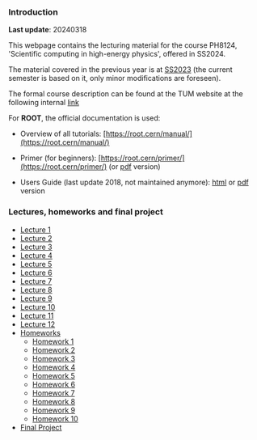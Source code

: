 ### Introduction

**Last update**: 20240318

This webpage contains the lecturing material for the course PH8124, 'Scientific computing in high-energy physics', offered in SS2024.

The material covered in the previous year is at [SS2023]( https://abilandz.gitbook.io/ss2023 ) (the current semester is based on it, only minor modifications are foreseen).

The formal course description can be found at the TUM website at the following internal [link]( https://app.srv.nat.tum.de/mhb/description?id=12862 ) 

For **ROOT**, the official documentation is used:

* Overview of all tutorials: [https://root.cern/manual/](https://root.cern/manual/)

* Primer (for beginners): [https://root.cern/primer/](https://root.cern/primer/) (or [pdf](https://cernbox.cern.ch/index.php/s/bmbmbqUMA1keZCH) version)

* Users Guide (last update 2018, not maintained anymore): [html](https://root.cern.ch/root/htmldoc/guides/users-guide/ROOTUsersGuide.html) or [pdf](https://cernbox.cern.ch/index.php/s/N4k9AQ8LtCFWQIc) version


### Lectures, homeworks and final project

* [Lecture 1](./Lecture_1/Trivia.md)
* [Lecture 2](./Lecture_2/Lecture_2.md)
* [Lecture 3](./Lecture_3/Lecture_3.md)
* [Lecture 4](./Lecture_4/Lecture_4.md)
* [Lecture 5](./Lecture_5/Lecture_5.md)
* [Lecture 6](./Lecture_6/Lecture_6.md)
* [Lecture 7](./Lecture_7/Lecture_7.md)
* [Lecture 8](./Lecture_8/Lecture_8.md)
* [Lecture 9](./Lecture_9/Lecture_9.md)
* [Lecture 10](./Lecture_10/Lecture_10.md)
* [Lecture 11](./Lecture_11/Lecture_11.md)
* [Lecture 12](./Lecture_12/Lecture_12.md)
* [Homeworks](./Homeworks/Trivia.md)
    * [Homework 1](./Homeworks/Homework_1.md)
    * [Homework 2](./Homeworks/Homework_2.md)
    * [Homework 3](./Homeworks/Homework_3.md)
    * [Homework 4](./Homeworks/Homework_4.md)
    * [Homework 5](./Homeworks/Homework_5.md)
    * [Homework 6](./Homeworks/Homework_6.md)
    * [Homework 7](./Homeworks/Homework_7.md)
    * [Homework 8](./Homeworks/Homework_8.md)
    * [Homework 9](./Homeworks/Homework_9.md)
    * [Homework 10](./Homeworks/Homework_10.md)
* [Final Project](./Final_Project/FinalProject.md)
